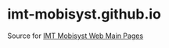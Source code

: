 # imt-mobisyst.github.io

Source for [IMT Mobisyst Web Main Pages](https://imt-mobisyst.github.io/)
